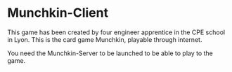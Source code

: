 Munchkin-Client
===============

This game has been created by four engineer apprentice in the CPE school in Lyon. This is the card game Munchkin, playable through internet.

You need the Munchkin-Server to be launched to be able to play to the game.